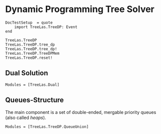 # Dynamic Programming Tree Solver

```@meta
DocTestSetup  = quote
    import TreeLas.TreeDP: Event
end
```
```@docs
TreeLas.TreeDP
TreeLas.TreeDP.tree_dp
TreeLas.TreeDP.tree_dp!
TreeLas.TreeDP.TreeDPMem
TreeLas.TreeDP.reset!
```

## Dual Solution

```@autodocs
Modules = [TreeLas.Dual]
```

## Queues-Structure

The main component is a set of double-ended, mergable priority queues (also called *heaps*).

```@autodocs
Modules = [TreeLas.TreeDP.QueueUnion]
```

